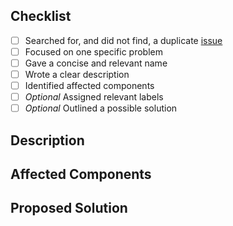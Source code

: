 ## Checklist
 - [ ] Searched for, and did not find, a duplicate [issue](/issues)
 - [ ] Focused on one specific problem
 - [ ] Gave a concise and relevant name
 - [ ] Wrote a clear description
 - [ ] Identified affected components 
 - [ ] *Optional* Assigned relevant labels
 - [ ] *Optional* Outlined a possible solution
 
<!-- Edit as Appropriate -->
## Description

## Affected Components

## Proposed Solution
